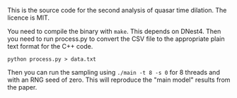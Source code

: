 This is the source code for the second analysis of quasar time dilation.
The licence is MIT.

You need to compile the binary with `make`. This depends on
DNest4. Then you need to run process.py to convert the CSV file to the
appropriate plain text format for the C++ code.

```
python process.py > data.txt
```

Then you can run the sampling using `./main -t 8 -s 0` for 8 threads
and with an RNG seed of zero.
This will reproduce the "main model" results from the paper.
